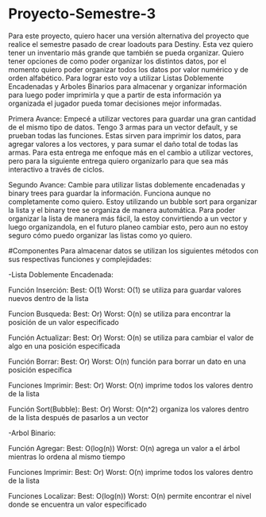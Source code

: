 # Proyecto-Semestre-3


Para este proyecto, quiero hacer una versión alternativa del proyecto que realice el semestre pasado de crear loadouts para Destiny. Esta vez quiero tener un inventario más grande que también se pueda organizar. Quiero tener opciones de como poder organizar los distintos datos, por el momento quiero poder organizar todos los datos por valor numérico y de orden alfabético. Para lograr esto voy a utilizar Listas Doblemente Encadenadas y Arboles Binarios para almacenar y organizar información para luego poder imprimirla y que a partir de esta información ya organizada el jugador pueda tomar decisiones mejor informadas.

Primera Avance:
Empecé a utilizar vectores para guardar una gran cantidad de el mismo tipo de datos. Tengo 3 armas para un vector default, y se prueban todas las funciones. Estas sirven para imprimir los datos, para agregar valores a los vectores, y para sumar el daño total de todas las armas. Para esta entrega me enfoque más en el cambio a utilizar vectores, pero para la siguiente entrega quiero organizarlo para que sea más interactivo a través de ciclos.

Segundo Avance:
Cambie para utilizar listas doblemente encadenadas y binary trees para guardar la información. Funciona aunque no completamente como quiero. Estoy utilizando un bubble sort para organizar la lista y el binary tree se organiza de manera automática. Para poder organizar la lista de manera más fácil, la estoy convirtiendo a un vector y luego organizandola, en el futuro planeo cambiar esto, pero aun no estoy seguro cómo puedo organizar las listas como yo quiero.

#Componentes
Para almacenar datos se utilizan los siguientes métodos con sus respectivas funciones y complejidades:

-Lista Doblemente Encadenada:

Función Inserción: Best: O(1) Worst: O(1) se utiliza para guardar valores nuevos dentro de la lista

Funcion Busqueda: Best: Or) Worst: O(n) se utiliza para encontrar la posición de un valor especificado

Función Actualizar: Best: Or) Worst: O(n) se utiliza para cambiar el valor de algo en una posición especificada

Función Borrar: Best: Or) Worst: O(n) función para borrar un dato en una posición específica

Funciones Imprimir: Best: Or) Worst: O(n) imprime todos los valores dentro de la lista

Función Sort(Bubble): Best: Or) Worst: O(n^2) organiza los valores dentro de la lista después de pasarlos a un vector

-Arbol Binario:

Función Agregar: Best: O(log(n)) Worst: O(n) agrega un valor a el árbol mientras lo ordena al mismo tiempo

Funciones Imprimir: Best: Or) Worst: O(n) imprime todos los valores dentro de la lista

Funciones Localizar: Best: O(log(n)) Worst: O(n) permite encontrar el nivel donde se encuentra un valor especificado
